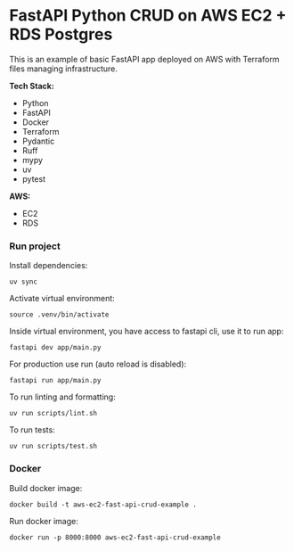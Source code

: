 # FastAPI Python CRUD on AWS EC2 + RDS Postgres

This is an example of basic FastAPI app deployed on AWS with Terraform files managing infrastructure.

**Tech Stack:**
- Python
- FastAPI
- Docker
- Terraform
- Pydantic
- Ruff 
- mypy
- uv
- pytest

**AWS:**
- EC2
- RDS


### Run project

Install dependencies:
```
uv sync
```

Activate virtual environment:
```
source .venv/bin/activate
```

Inside virtual environment, you have access to fastapi cli, use it to run app:
```
fastapi dev app/main.py 
```

For production use run (auto reload is disabled):
```
fastapi run app/main.py 
```

To run linting and formatting:
```
uv run scripts/lint.sh
```

To run tests:
```
uv run scripts/test.sh
```

### Docker

Build docker image:
```
docker build -t aws-ec2-fast-api-crud-example .
```

Run docker image:
```
docker run -p 8000:8000 aws-ec2-fast-api-crud-example
```